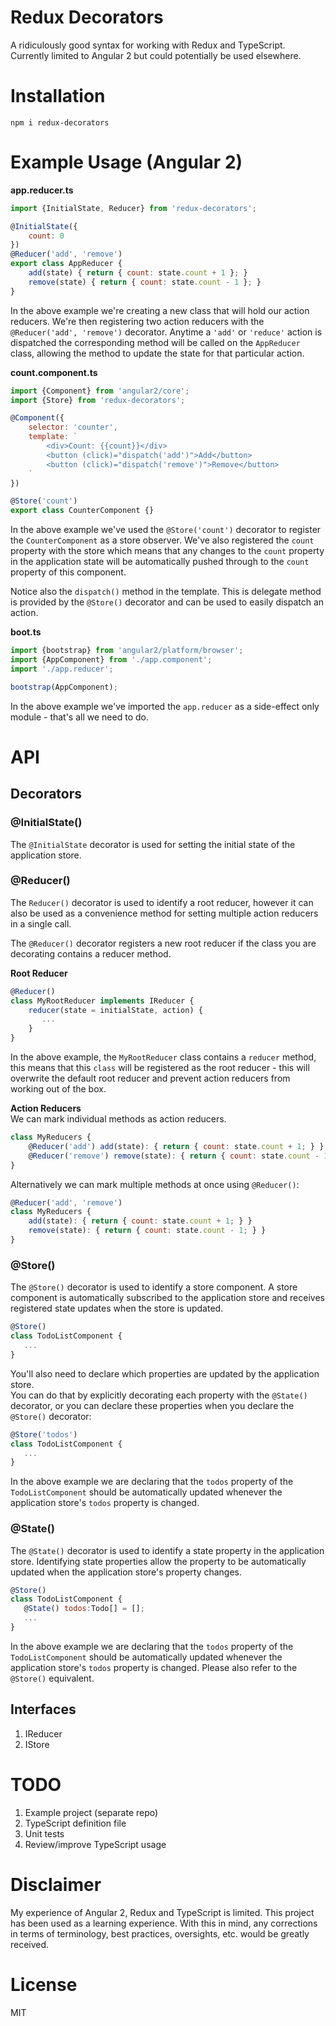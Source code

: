 # Redux Decorators

A ridiculously good syntax for working with Redux and TypeScript.  Currently limited to Angular 2 but could potentially be used elsewhere.

# Installation

```
npm i redux-decorators
```

# Example Usage (Angular 2)

**app.reducer.ts**
```js
import {InitialState, Reducer} from 'redux-decorators';

@InitialState({
    count: 0
})
@Reducer('add', 'remove')
export class AppReducer {
    add(state) { return { count: state.count + 1 }; }
    remove(state) { return { count: state.count - 1 }; }
}
```
In the above example we're creating a new class that will hold our action
reducers.  We're then registering two action reducers with the `@Reducer('add', 'remove')` decorator.  Anytime a `'add'` or `'reduce'` action is dispatched the
corresponding method will be called on the `AppReducer` class, allowing the
method to update the state for that particular action.

**count.component.ts**
```js
import {Component} from 'angular2/core';
import {Store} from 'redux-decorators';

@Component({
    selector: 'counter',
    template: `
        <div>Count: {{count}}</div>
        <button (click)="dispatch('add')">Add</button>
        <button (click)="dispatch('remove')">Remove</button>
    `
})

@Store('count')
export class CounterComponent {}
```

In the above example we've used the `@Store('count')` decorator to register the
`CounterComponent` as a store observer.  We've also registered the `count` property
with the store which means that any changes to the `count` property in the application
state will be automatically pushed through to the `count` property of this
component.

Notice also the `dispatch()` method in the template.  This is delegate method is
 provided by the `@Store()` decorator and can be used to easily dispatch an action.  

**boot.ts**
```js
import {bootstrap} from 'angular2/platform/browser';
import {AppComponent} from './app.component';
import './app.reducer';

bootstrap(AppComponent);
```

In the above example we've imported the `app.reducer` as a side-effect only
module - that's all we need to do.

# API

## Decorators

### @InitialState()

The `@InitialState` decorator is used for setting the initial state of the
application store.

### @Reducer()

The `Reducer()` decorator is used to identify a root reducer, however it can also
be used as a convenience method for setting multiple action reducers in a single call.  

The `@Reducer()` decorator registers a new root reducer if the class you are
decorating contains a reducer method.

**Root Reducer**
```js
@Reducer()
class MyRootReducer implements IReducer {
    reducer(state = initialState, action) {
       ...
    }
}
```

In the above example, the `MyRootReducer` class contains a `reducer` method,
this means that this `class` will be registered as the root reducer - this will
overwrite the default root reducer and prevent action reducers from working out
of the box.

**Action Reducers**  
We can mark individual methods as action reducers.
```js
class MyReducers {
    @Reducer('add') add(state): { return { count: state.count + 1; } }
    @Reducer('remove') remove(state): { return { count: state.count - 1; } }
}
```

Alternatively we can mark multiple methods at once using `@Reducer()`:

```js
@Reducer('add', 'remove')
class MyReducers {
    add(state): { return { count: state.count + 1; } }
    remove(state): { return { count: state.count - 1; } }
}
```

### @Store()

The `@Store()` decorator is used to identify a store component.  A store component
is automatically subscribed to the application store and receives registered
state updates when the store is updated.

```js
@Store()
class TodoListComponent {
   ...
}
```

You'll also need to declare which properties are updated by the application store.  
You can do that by explicitly decorating each property with the `@State()` decorator,
or you can declare these properties when you declare the `@Store()` decorator:  

```js
@Store('todos')
class TodoListComponent {
   ...
}
```

In the above example we are declaring that the `todos` property of the
`TodoListComponent` should be automatically updated whenever the application
store's `todos` property is changed.

### @State()

The `@State()` decorator is used to identify a state property in the application
 store.  Identifying state properties allow the property to be automatically
 updated when the application store's property changes.

```js
@Store()
class TodoListComponent {
   @State() todos:Todo[] = [];
   ...
}
```

In the above example we are declaring that the `todos` property of the
`TodoListComponent` should be automatically updated whenever the application
store's `todos` property is changed.  Please also refer to the `@Store()`
equivalent.

## Interfaces

1. IReducer
2. IStore

# TODO

1. Example project (separate repo)
2. TypeScript definition file
3. Unit tests
4. Review/improve TypeScript usage

# Disclaimer

My experience of Angular 2, Redux and TypeScript is limited.  This project has
been used as a learning experience.  With this in mind, any corrections in terms
of terminology, best practices, oversights, etc. would be greatly received.

# License

MIT
